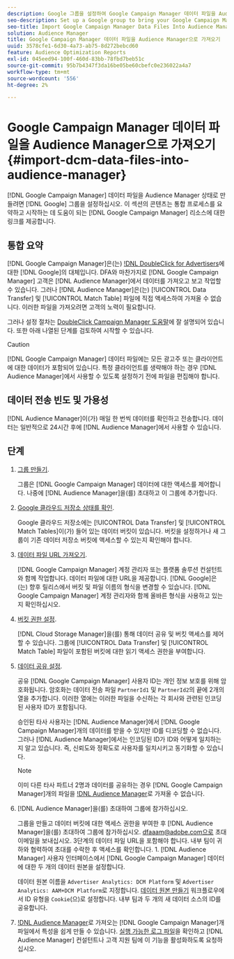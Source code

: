 ```yaml
---
description: Google 그룹을 설정하여 Google Campaign Manager 데이터 파일을 Audience Manager 상태로 만듭니다. 이 섹션의 콘텐츠는 통합 프로세스를 요약하고 시작하는 데 도움이 되는 Google Campaign Manager 리소스 링크를 제공합니다.
seo-description: Set up a Google group to bring your Google Campaign Manager data files into Audience Manager. The content in this section summarizes the integration process and provides you with links to Google Campaign Manager resources to help you get started.
seo-title: Import Google Campaign Manager Data Files Into Audience Manager
solution: Audience Manager
title: Google Campaign Manager 데이터 파일을 Audience Manager으로 가져오기
uuid: 3578cfe1-6d30-4a73-ab75-8d272bebcd60
feature: Audience Optimization Reports
exl-id: 045eed94-100f-460d-83bb-78fbd7beb51c
source-git-commit: 95b7b4347f3da16be05be60cbefc0e236022a4a7
workflow-type: tm+mt
source-wordcount: '556'
ht-degree: 2%

---
```


# Google Campaign Manager 데이터 파일을 Audience Manager으로 가져오기 {#import-dcm-data-files-into-audience-manager}

[!DNL Google Campaign Manager] 데이터 파일을 Audience Manager 상태로 만들려면 [!DNL Google] 그룹을 설정하십시오. 이 섹션의 콘텐츠는 통합 프로세스를 요약하고 시작하는 데 도움이 되는 [!DNL Google Campaign Manager] 리소스에 대한 링크를 제공합니다.

## 통합 요약

[!DNL Google Campaign Manager]은(는) [!DNL DoubleClick for Advertisers](DFA)에 대한 [!DNL Google]의 대체입니다. DFA와 마찬가지로 [!DNL Google Campaign Manager] 고객은 [!DNL Audience Manager]에서 데이터를 가져오고 보고 작업할 수 있습니다. 그러나 [!DNL Audience Manager]은(는) [!UICONTROL Data Transfer] 및 [!UICONTROL Match Table] 파일에 직접 액세스하여 가져올 수 없습니다. 이러한 파일을 가져오려면 고객의 노력이 필요합니다.

그러나 설정 절차는 [DoubleClick Campaign Manager 도움말](https://support.google.com/dcm/partner/answer/2941575?hl=en&amp;ref_topic=6107456)에 잘 설명되어 있습니다. 또한 아래 나열된 단계를 검토하여 시작할 수 있습니다.

>[!CAUTION]
>
>[!DNL Google Campaign Manager] 데이터 파일에는 모든 광고주 또는 클라이언트에 대한 데이터가 포함되어 있습니다. 특정 클라이언트를 생략해야 하는 경우 [!DNL Audience Manager]에서 사용할 수 있도록 설정하기 전에 파일을 편집해야 합니다.

## 데이터 전송 빈도 및 가용성

[!DNL Audience Manager]이(가) 매일 한 번씩 데이터를 확인하고 전송합니다. 데이터는 일반적으로 24시간 후에 [!DNL Audience Manager]에서 사용할 수 있습니다.

## 단계

1. [그룹 만들기](https://support.google.com/dcm/partner/answer/3370419?hl=en&amp;ref_topic=6107456).

   그룹은 [!DNL Google Campaign Manager] 데이터에 대한 액세스를 제어합니다. 나중에 [!DNL Audience Manager]을(를) 초대하고 이 그룹에 추가합니다.

1. [Google 클라우드 저장소 상태를 확인](https://support.google.com/dcm/partner/answer/3370481?hl=en&amp;ref_topic=6107456).

   Google 클라우드 저장소에는 [!UICONTROL Data Transfer] 및 [!UICONTROL Match Tables]이(가) 들어 있는 데이터 버킷이 있습니다. 버킷을 설정하거나 새 그룹이 기존 데이터 저장소 버킷에 액세스할 수 있는지 확인해야 합니다.

1. [데이터 파일 URL 가져오기](https://support.google.com/dcm/partner/answer/3370482?hl=en&amp;ref_topic=6107456).

   [!DNL Google Campaign Manager] 계정 관리자 또는 플랫폼 솔루션 컨설턴트와 함께 작업합니다. 데이터 파일에 대한 URL을 제공합니다. [!DNL Google]은(는) 향후 릴리스에서 버킷 및 파일 이름의 형식을 변경할 수 있습니다. [!DNL Google Campaign Manager] 계정 관리자와 함께 올바른 형식을 사용하고 있는지 확인하십시오.

1. [버킷 권한 설정](https://cloud.google.com/storage/docs/cloud-console?csw=1#_bucketpermission).

   [!DNL Cloud Storage Manager]을(를) 통해 데이터 공유 및 버킷 액세스를 제어할 수 있습니다. 그룹에 [!UICONTROL Data Transfer] 및 [!UICONTROL Match Table] 파일이 포함된 버킷에 대한 읽기 액세스 권한을 부여합니다.

1. [데이터 공유 설정](https://support.google.com/dcm/partner/answer/6206106?hl=en).

   공유 [!DNL Google Campaign Manager] 사용자 ID는 개인 정보 보호를 위해 암호화됩니다. 암호화는 데이터 전송 파일 `PartnerId1` 및 `PartnerId2`의 끝에 2개의 열을 추가합니다. 이러한 열에는 이러한 파일을 수신하는 각 회사와 관련된 인코딩된 사용자 ID가 포함됩니다.

   승인된 타사 사용자는 [!DNL Audience Manager]에서 [!DNL Google Campaign Manager]개의 데이터를 받을 수 있지만 ID를 디코딩할 수 없습니다. 그러나 [!DNL Audience Manager]에서는 인코딩된 ID가 ID와 어떻게 일치하는지 알고 있습니다. 즉, 신뢰도와 정확도로 사용자를 일치시키고 동기화할 수 있습니다.

   >[!NOTE]
   >이미 다른 타사 파트너 2명과 데이터를 공유하는 경우 [!DNL Google Campaign Manager]개의 파일을 [!DNL Audience Manager](으)로 가져올 수 없습니다.

1. [!DNL Audience Manager]을(를) 초대하여 그룹에 참가하십시오.

   그룹을 만들고 데이터 버킷에 대한 액세스 권한을 부여한 후 [!DNL Audience Manager]을(를) 초대하여 그룹에 참가하십시오. dfaaam@adobe.com으로 초대 이메일을 보내십시오. 3단계의 데이터 파일 URL을 포함해야 합니다. 내부 팀이 귀하와 협력하여 초대를 수락한 후 액세스를 확인합니다. 1. [!DNL Audience Manager] 사용자 인터페이스에서 [!DNL Google Campaign Manager] 데이터에 대한 두 개의 데이터 원본을 설정합니다.

   데이터 원본 이름을 `Advertiser Analytics: DCM Platform` 및 `Advertiser Analytics: AAM+DCM Platform`로 지정합니다. [데이터 원본 만들기](../../../features/manage-datasources.md#create-data-source) 워크플로우에서 ID 유형을 `Cookie`(으)로 설정합니다. 내부 팀과 두 개의 새 데이터 소스의 ID를 공유합니다.

1. [!DNL Audience Manager](으)로 가져오는 [!DNL Google Campaign Manager]개 파일에서 특성을 쉽게 만들 수 있습니다. [실행 가능한 로그 파일](../../../integration/media-data-integration/actionable-log-files.md)을 확인하고 [!DNL Audience Manager] 컨설턴트나 고객 지원 팀에 이 기능을 활성화하도록 요청하십시오.
